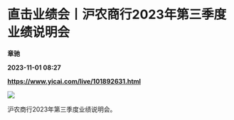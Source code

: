 # 直击业绩会丨沪农商行2023年第三季度业绩说明会
**章驰**

**2023-11-01 08:27**

**https://www.yicai.com/live/101892631.html**

![](https://imgcdn.yicai.com/uppics/slides/2023/11/949014b1f184663fcb807396db650e06.jpg)

沪农商行2023年第三季度业绩说明会。